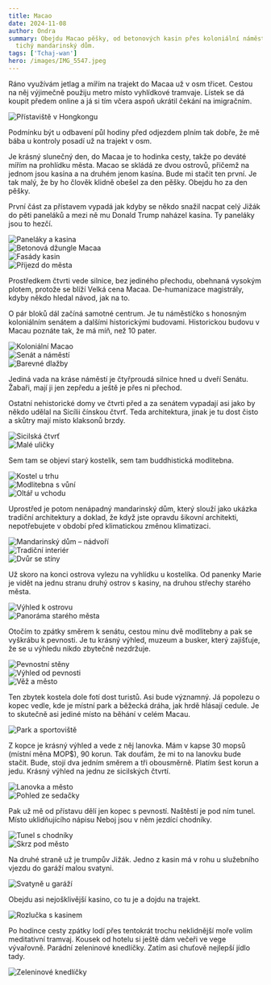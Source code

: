 ```yaml
---
title: Macao
date: 2024-11-08
author: Ondra
summary: Obejdu Macao pěšky, od betonových kasin přes koloniální náměstí až po
  tichý mandarinský dům.
tags: ['Tchaj-wan']
hero: /images/IMG_5547.jpeg
---
```


Ráno využívám jetlag a mířím na trajekt do Macaa už v osm třicet. Cestou na něj výjimečně použiju metro místo vyhlídkové tramvaje. Lístek se dá koupit předem online a já si tím včera aspoň ukrátil čekání na imigračním.

![Přístaviště v Hongkongu](/images/IMG_5528.jpeg)

Podmínku být u odbavení půl hodiny před odjezdem plním tak dobře, že mě bába u kontroly posadí už na trajekt v osm.

Je krásný slunečný den, do Macaa je to hodinka cesty, takže po deváté mířím na prohlídku města. Macao se skládá ze dvou ostrovů, přičemž na jednom jsou kasína a na druhém jenom kasína. Bude mi stačit ten první. Je tak malý, že by ho člověk klidně obešel za den pěšky. Obejdu ho za den pěšky.

První část za přístavem vypadá jak kdyby se někdo snažil nacpat celý Jižák do pěti paneláků a mezi ně mu Donald Trump naházel kasína. Ty paneláky jsou to hezčí.

![Paneláky a kasina](/images/IMG_5535.jpeg)  
![Betonová džungle Macaa](/images/IMG_5532.jpeg)  
![Fasády kasin](/images/IMG_5531.jpeg)  
![Příjezd do města](/images/IMG_5529.jpeg)

Prostředkem čtvrti vede silnice, bez jediného přechodu, obehnaná vysokým plotem, protože se blíží Velká cena Macaa. De-humanizace magistrály, kdyby někdo hledal návod, jak na to.

O pár bloků dál začíná samotné centrum. Je tu náměstíčko s honosným koloniálním senátem a dalšími historickými budovami. Historickou budovu v Macau poznáte tak, že má míň, než 10 pater.

![Koloniální Macao](/images/IMG_5539.jpeg)  
![Senát a náměstí](/images/IMG_5540.jpeg)  
![Barevné dlažby](/images/IMG_5541.jpeg)

Jediná vada na kráse náměstí je čtyřproudá silnice hned u dveří Senátu. Žabaři, mají ji jen zepředu a ještě je přes ni přechod.

Ostatní nehistorické domy ve čtvrti před a za senátem vypadají asi jako by někdo udělal na Sicílii čínskou čtvrť. Teda architektura, jinak je tu dost čisto a skůtry mají místo klaksonů brzdy.

![Sicilská čtvrť](/images/IMG_5545.jpeg)  
![Malé uličky](/images/IMG_5546.jpeg)

Sem tam se objeví starý kostelík, sem tam buddhistická modlitebna. 

![Kostel u trhu](/images/IMG_5542.jpeg)  
![Modlitebna s vůní](/images/IMG_5557.jpeg)  
![Oltář u vchodu](/images/IMG_5561.jpeg)

Uprostřed je potom nenápadný mandarinský dům, který slouží jako ukázka tradiční architektury a doklad, že když jste opravdu šikovní architekti, nepotřebujete v období před klimatickou změnou klimatizaci.

![Mandarinský dům – nádvoří](/images/IMG_5547.jpeg)  
![Tradiční interiér](/images/IMG_5550.jpeg)  
![Dvůr se stíny](/images/IMG_5551.jpeg)

Už skoro na konci ostrova vylezu na vyhlídku u kostelíka. Od panenky Marie je vidět na jednu stranu druhý ostrov s kasiny, na druhou střechy starého města.

![Výhled k ostrovu](/images/IMG_5555.jpeg)  
![Panoráma starého města](/images/IMG_5554.jpeg)

Otočím to zpátky směrem k senátu, cestou minu dvě modlitebny a pak se vyškrábu k pevnosti. Je tu krásný výhled, muzeum a busker, který zajišťuje, že se u výhledu nikdo zbytečně nezdržuje.

![Pevnostní stěny](/images/IMG_5562.jpeg)  
![Výhled od pevnosti](/images/IMG_5567.jpeg)  
![Věž a město](/images/IMG_5566.jpeg)

Ten zbytek kostela dole fotí dost turistů. Asi bude významný. Já popolezu o kopec vedle, kde je místní park a běžecká dráha, jak hrdě hlásají cedule. Je to skutečně asi jediné místo na běhání v celém Macau.

![Park a sportoviště](/images/IMG_5569.jpeg)

Z kopce je krásný výhled a vede z něj lanovka. Mám v kapse 30 mopsů (místní měna MOP$), 90 korun. Tak doufám, že mi to na lanovku bude stačit. Bude, stojí dva jedním směrem a tři obousměrně. Platím šest korun a jedu. Krásný výhled na jednu ze sicilských čtvrtí.

![Lanovka a město](/images/IMG_5571.jpeg)  
![Pohled ze sedačky](/images/IMG_5572.jpeg)

Pak už mě od přístavu dělí jen kopec s pevností. Naštěstí je pod ním tunel. Místo uklidňujícího nápisu Neboj jsou v něm jezdící chodníky.

![Tunel s chodníky](/images/IMG_5574.jpeg)  
![Skrz pod město](/images/IMG_5575.jpeg)

Na druhé straně už je trumpův Jižák. Jedno z kasin má v rohu u služebního vjezdu do garáží malou svatyni. 

![Svatyně u garáží](/images/IMG_5577.jpeg)

Obejdu asi nejošklivější kasino, co tu je a dojdu na trajekt.

![Rozlučka s kasinem](/images/IMG_5579.jpeg)

Po hodince cesty zpátky lodí přes tentokrát trochu neklidnější moře volím meditativní tramvaj. Kousek od hotelu si ještě dám večeři ve vege vývařovně. Parádní zeleninové knedlíčky. Zatím asi chuťově nejlepší jídlo tady.

![Zeleninové knedlíčky](/images/IMG_5582.jpeg)
